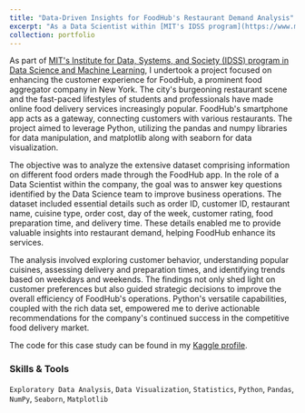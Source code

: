 ```yaml
---
title: "Data-Driven Insights for FoodHub's Restaurant Demand Analysis"
excerpt: "As a Data Scientist within [MIT's IDSS program](https://www.mygreatlearning.com/mit-data-science-and-machine-learning-program), I utilized Python, pandas, and numpy to analyze FoodHub's extensive dataset on online food orders in New York. The project focused on extracting insights into restaurant demand, customer preferences, and operational efficiency. Leveraging data on order details, customer ratings, and delivery times, the analysis provided actionable recommendations to enhance FoodHub's services and improve the overall customer experience."
collection: portfolio
---
```


As part of [MIT's Institute for Data, Systems, and Society (IDSS) program in Data Science and Machine Learning](https://www.mygreatlearning.com/mit-data-science-and-machine-learning-program), I undertook a project focused on enhancing the customer experience for FoodHub, a prominent food aggregator company in New York. The city's burgeoning restaurant scene and the fast-paced lifestyles of students and professionals have made online food delivery services increasingly popular. FoodHub's smartphone app acts as a gateway, connecting customers with various restaurants. The project aimed to leverage Python, utilizing the pandas and numpy libraries for data manipulation, and matplotlib along with seaborn for data visualization.

The objective was to analyze the extensive dataset comprising information on different food orders made through the FoodHub app. In the role of a Data Scientist within the company, the goal was to answer key questions identified by the Data Science team to improve business operations. The dataset included essential details such as order ID, customer ID, restaurant name, cuisine type, order cost, day of the week, customer rating, food preparation time, and delivery time. These details enabled me to provide valuable insights into 
restaurant demand, helping FoodHub enhance its services.

The analysis involved exploring customer behavior, understanding popular cuisines, assessing delivery and preparation times, and identifying trends based on weekdays and weekends. The findings not only shed light on customer preferences but also guided strategic decisions to improve the overall efficiency of FoodHub's operations. Python's versatile capabilities, coupled with the rich data set, empowered me to derive actionable recommendations for the company's continued success in the competitive food delivery market.

The code for this case study can be found in my [Kaggle profile](https://www.kaggle.com/code/luissalazarzendeja/foodhub-s-restaurant-demand-analysis/notebook).

### Skills & Tools

`Exploratory Data Analysis`, `Data Visualization`, `Statistics`, `Python`, `Pandas`, `NumPy`, `Seaborn`, `Matplotlib`
